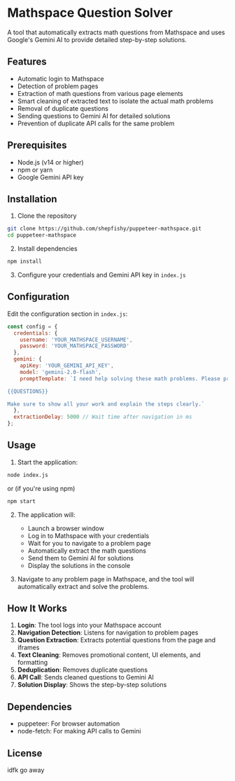 
# Mathspace Question Solver

A tool that automatically extracts math questions from Mathspace and uses Google's Gemini AI to provide detailed step-by-step solutions.

## Features

- Automatic login to Mathspace
- Detection of problem pages
- Extraction of math questions from various page elements
- Smart cleaning of extracted text to isolate the actual math problems
- Removal of duplicate questions
- Sending questions to Gemini AI for detailed solutions
- Prevention of duplicate API calls for the same problem

## Prerequisites

- Node.js (v14 or higher)
- npm or yarn
- Google Gemini API key

## Installation

1. Clone the repository
```bash
git clone https://github.com/shepfishy/puppeteer-mathspace.git
cd puppeteer-mathspace
```

2. Install dependencies
```bash
npm install
```

3. Configure your credentials and Gemini API key in `index.js`

## Configuration

Edit the configuration section in `index.js`:

```javascript
const config = {
  credentials: {
    username: 'YOUR_MATHSPACE_USERNAME',
    password: 'YOUR_MATHSPACE_PASSWORD'
  },
  gemini: {
    apiKey: 'YOUR_GEMINI_API_KEY',
    model: 'gemini-2.0-flash',
    promptTemplate: `I need help solving these math problems. Please provide detailed step-by-step solutions. Do not use any text formatting, for instance you can use superscript characters to avoid generating <sup></sup>. Additionally, please answer all questions and subquestions i.e. 1a, and 1b.:

{{QUESTIONS}}

Make sure to show all your work and explain the steps clearly.`
  },
  extractionDelay: 5000 // Wait time after navigation in ms
};
```

## Usage

1. Start the application:
```bash
node index.js
```
or (if you're using npm)
```bash
npm start
```


2. The application will:
   - Launch a browser window
   - Log in to Mathspace with your credentials
   - Wait for you to navigate to a problem page
   - Automatically extract the math questions
   - Send them to Gemini AI for solutions
   - Display the solutions in the console

3. Navigate to any problem page in Mathspace, and the tool will automatically extract and solve the problems.

## How It Works

1. **Login**: The tool logs into your Mathspace account
2. **Navigation Detection**: Listens for navigation to problem pages
3. **Question Extraction**: Extracts potential questions from the page and iframes
4. **Text Cleaning**: Removes promotional content, UI elements, and formatting
5. **Deduplication**: Removes duplicate questions
6. **API Call**: Sends cleaned questions to Gemini AI
7. **Solution Display**: Shows the step-by-step solutions

## Dependencies

- puppeteer: For browser automation
- node-fetch: For making API calls to Gemini

## License
idfk go away
